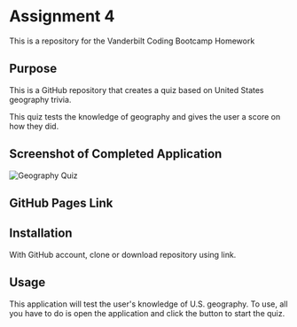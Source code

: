 
# Assignment 4
This is a repository for the Vanderbilt Coding Bootcamp Homework 

## Purpose

This is a GitHub repository that creates a quiz based on United States geography trivia.

This quiz tests the knowledge of geography and gives the user a score on how they did.


## Screenshot of Completed Application

![Geography Quiz](screenshot.jpg)

## GitHub Pages Link



## Installation

With GitHub account, clone or download repository using link. 


## Usage

This application will test the user's knowledge of U.S. geography. 
To use, all you have to do is open the application and click the button to start the quiz.


